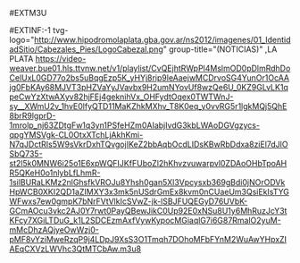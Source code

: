 #EXTM3U

#EXTINF:-1 tvg-logo="http://www.hipodromolaplata.gba.gov.ar/ns2012/imagenes/01_IdentidadSitio/Cabezales_Pies/LogoCabezal.png" group-title="(NOTICIAS)" ,LA PLATA 
https://video-weaver.bue01.hls.ttvnw.net/v1/playlist/CvQEjhtRWpPl4MslmOD0pDlmRdhDoCelUxL0GD77o2bs5uBqgEzp5K_yHYj8rip9leAaejwMCDrvoSG4YunOr1OcAAjg0FbKAy68MJVT3pHZVaYyJVavbx9H2umNYovUf8wzQe6U_0KZ9GLvLK1qpeCwYzXtwAXyv82hjFEj4geknihVx_OHFydtOqex0TWTWnJ-sy__XWmU2v_1hvE0lfyQTD11MaKZhkMXhv_T8K0eq_y0vvRG5r1lgkMQj5QhE8brR9lgprD-1mrolp_nj63ZDtgFw1q3yn1PSfeHZm0AIabjIvdG3kbLWAoDGVgzycs-qpgYMSVgk-CL0OtxXTchLjAkhKmi-N7qJDctRIs5W9sVkrDxhTQvgojIKeZ2bbAqbOcdLIDsKBwRbDdxa8ziEl7dJlOSbQ735-st2l5k0MNW6i25o1E6xpWQFIJKfFUboZl2hKhvzvuwarpvl0ZDAoOHbTpoAHR5QKeH0o1nlybLfLhmR-1silBURaLKMz2nlGhsfkVROJu8Yhsh0gan5Xl3Vpcysxb369gBdi0jNOrODVkHpWCB0XKI2QD1aZIMXY3x3mk5nUSdrGmEx8kvm0nCUaeUm3QsiEkIsTYGWFwxs7ew0gmpK7bNrFVtVlkIcSVwZ-jk-lSBJFUQEGyD76UVbK-GCmAOcu3vkc2AJ0Y7rwt0PayQBewJikC0Up92E0xNSu8U1y6MhRuzJcY3tKFcy7XGiLTDuG_k1L2SDCEzmAxfVywKypocMGiaqlG7i6G87RmalO2yuM-mMcDhzAQjyeOwWzj0-pMF8vYziMweRzqP9j4LDpJ9XsS3O1Tmqh7DOhoMFbFYnM2WuAwYHpxZIAEqCXVzLWVhc3QtMTCbAw.m3u8					

